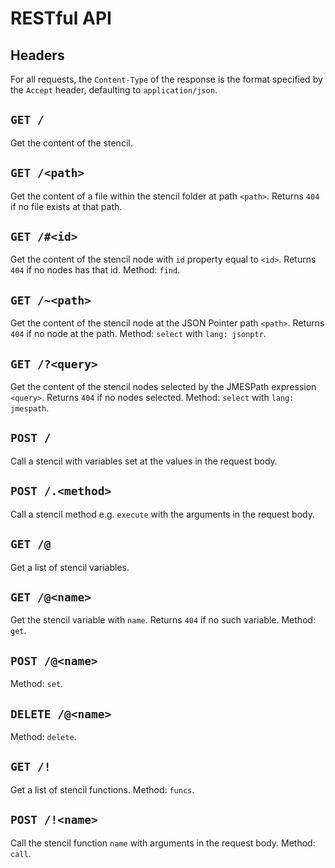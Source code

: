 # RESTful API

## Headers

For all requests, the `Content-Type` of the response is the format specified by the `Accept` header, defaulting to `application/json`.

## `GET /`

Get the content of the stencil.

## `GET /<path>`

Get the content of a file within the stencil folder at path `<path>`. Returns `404` if no file exists at that path.

## `GET /#<id>`

Get the content of the stencil node with `id` property equal to `<id>`. Returns `404` if no nodes has that id. Method: `find`.

## `GET /~<path>`

Get the content of the stencil node at the JSON Pointer path `<path>`. Returns `404` if no node at the path. Method: `select` with `lang: jsonptr`.

## `GET /?<query>`

Get the content of the stencil nodes selected by the JMESPath expression `<query>`. Returns `404` if no nodes selected. Method: `select` with `lang: jmespath`.

## `POST /`

Call a stencil with variables set at the values in the request body.

## `POST /.<method>`

Call a stencil method e.g. `execute` with the arguments in the request body.

## `GET /@`

Get a list of stencil variables.

## `GET /@<name>`

Get the stencil variable with `name`. Returns `404` if no such variable. Method: `get`.

## `POST /@<name>`

Method: `set`.

## `DELETE /@<name>`

Method: `delete`.

## `GET /!`

Get a list of stencil functions. Method: `funcs`.

## `POST /!<name>`

Call the stencil function `name` with arguments in the request body. Method: `call`.
